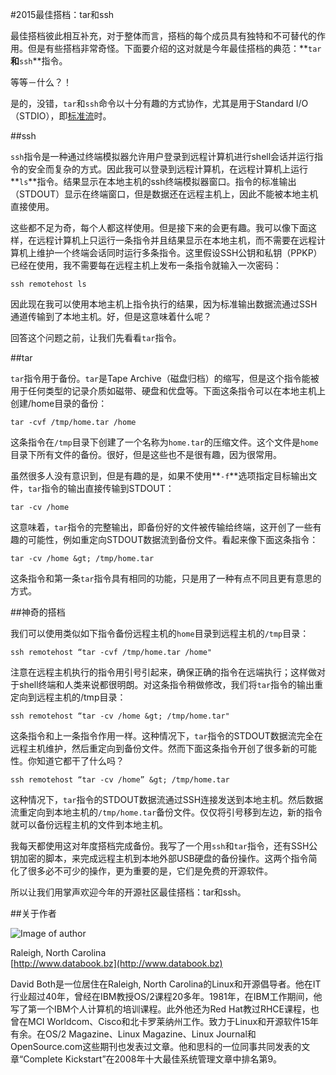 #2015最佳搭档：tar和ssh

最佳搭档彼此相互补充，对于整体而言，搭档的每个成员具有独特和不可替代的作用。但是有些搭档非常奇怪。下面要介绍的这对就是今年最佳搭档的典范：**`tar`**和**`ssh`**指令。

等等－什么？！

是的，没错，`tar`和`ssh`命令以十分有趣的方式协作，尤其是用于Standard I/O（STDIO），即[标准流](https://en.wikipedia.org/wiki/Standard_streams)时。

##ssh

`ssh`指令是一种通过终端模拟器允许用户登录到远程计算机进行shell会话并运行指令的安全而复杂的方式。因此我可以登录到远程计算机，在远程计算机上运行**`ls`**指令。结果显示在本地主机的ssh终端模拟器窗口。指令的标准输出（STDOUT）显示在终端窗口，但是数据还在远程主机上，因此不能被本地主机直接使用。

这些都不足为奇，每个人都这样使用。但是接下来的会更有趣。我可以像下面这样，在远程计算机上只运行一条指令并且结果显示在本地主机，而不需要在远程计算机上维护一个终端会话同时运行多条指令。这里假设SSH公钥和私钥（PPKP）已经在使用，我不需要每在远程主机上发布一条指令就输入一次密码：

`ssh remotehost ls`

因此现在我可以使用本地主机上指令执行的结果，因为标准输出数据流通过SSH通道传输到了本地主机。好，但是这意味着什么呢？

回答这个问题之前，让我们先看看`tar`指令。

##tar

`tar`指令用于备份。`tar`是Tape Archive（磁盘归档）的缩写，但是这个指令能被用于任何类型的记录介质如磁带、硬盘和优盘等。下面这条指令可以在本地主机上创建/home目录的备份：

`tar -cvf /tmp/home.tar /home`

这条指令在`/tmp`目录下创建了一个名称为`home.tar`的压缩文件。这个文件是`home`目录下所有文件的备份。很好，但是这些也不是很有趣，因为很常用。

虽然很多人没有意识到，但是有趣的是，如果不使用**`-f`**选项指定目标输出文件，`tar`指令的输出直接传输到STDOUT：

`tar -cv /home`

这意味着，`tar`指令的完整输出，即备份好的文件被传输给终端，这开创了一些有趣的可能性，例如重定向STDOUT数据流到备份文件。看起来像下面这条指令：

`tar -cv /home &gt; /tmp/home.tar`

这条指令和第一条`tar`指令具有相同的功能，只是用了一种有点不同且更有意思的方式。

##神奇的搭档

我们可以使用类似如下指令备份远程主机的`home`目录到远程主机的`/tmp`目录：

`ssh remotehost “tar -cvf /tmp/home.tar /home"`

注意在远程主机执行的指令用引号引起来，确保正确的指令在远端执行；这样做对于shell终端和人类来说都很明朗。对这条指令稍做修改，我们将`tar`指令的输出重定向到远程主机的/tmp目录：

`ssh remotehost “tar -cv /home &gt; /tmp/home.tar"`

这条指令和上一条指令作用一样。这种情况下，`tar`指令的STDOUT数据流完全在远程主机维护，然后重定向到备份文件。然而下面这条指令开创了很多新的可能性。你知道它都干了什么吗？

`ssh remotehost “tar -cv /home” &gt; /tmp/home.tar`

这种情况下，`tar`指令的STDOUT数据流通过SSH连接发送到本地主机。然后数据流重定向到本地主机的`/tmp/home.tar`备份文件。仅仅将引号移到左边，新的指令就可以备份远程主机的文件到本地主机。

我每天都使用这对年度搭档完成备份。我写了一个用`ssh`和`tar`指令，还有SSH公钥加密的脚本，来完成远程主机到本地外部USB硬盘的备份操作。这两个指令简化了很多必不可少的操作，更为重要的是，它们是免费的开源软件。

所以让我们用掌声欢迎今年的开源社区最佳搭档：tar和ssh。

##关于作者

![Image of author](https://opensource.com/sites/default/files/styles/profile_pictures/public/david-crop.jpg?itok=oePpOpyV)

Raleigh, North Carolina    
[http://www.databook.bz](http://www.databook.bz)

David Both是一位居住在Raleigh, North Carolina的Linux和开源倡导者。他在IT行业超过40年，曾经在IBM教授OS/2课程20多年。1981年，在IBM工作期间，他写了第一个IBM个人计算机的培训课程。此外他还为Red Hat教过RHCE课程，也曾在MCI Worldcom、Cisco和北卡罗莱纳州工作。致力于Linux和开源软件15年有余。在OS/2 Magazine、Linux Magazine、Linux Journal和OpenSource.com这些期刊也发表过文章。他和思科的一位同事共同发表的文章“Complete Kickstart”在2008年十大最佳系统管理文章中排名第9。